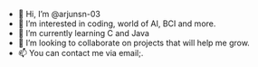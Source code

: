 - 👋 Hi, I’m @arjunsn-03
- 👀 I’m interested in coding, world of AI, BCI and more.
- 🌱 I’m currently learning C and Java
- 💞️ I’m looking to collaborate on projects that will help me grow.
- 📫 You can contact me via email;.

<!---
arjunsn-03/arjunsn-03 is a ✨ special ✨ repository because its `README.md` (this file) appears on your GitHub profile.
You can click the Preview link to take a look at your changes.
--->
